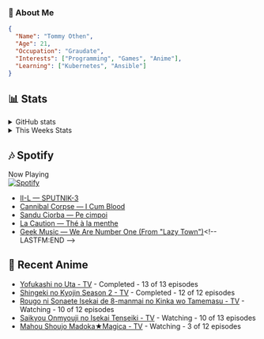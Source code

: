 ### 👋 About Me
```json
{
  "Name": "Tommy Othen",
  "Age": 21,
  "Occupation": "Graudate",
  "Interests": ["Programming", "Games", "Anime"],
  "Learning": ["Kubernetes", "Ansible"]
}
```

## 📊 Stats
<details>
  <summary>GitHub stats</summary>
  <a href="https://github.com/anuraghazra/github-readme-stats">
    <img src="https://github-readme-stats.vercel.app/api?username=tommyothen&show_icons=true&count_private=true&hide=prs,issues">
  </a>
</details>

<details>
  <summary>This Weeks Stats</summary>
  <a href="https://github.com/anuraghazra/github-readme-stats">
    <img src="https://github-readme-stats.vercel.app/api/wakatime?username=tommyothen&cache_seconds=1800&custom_title=Top%20Languages">
  </a>
</details>

## 🎶 Spotify
Now Playing\
[![Spotify](https://novatorem-dasushiasian.vercel.app/api/spotify)](https://open.spotify.com/user/g90805640970)
<!-- LASTFM:START -->
* [II-L — SPUTNIK-3](https://www.last.fm/music/II-L/_/SPUTNIK-3)
* [Cannibal Corpse — I Cum Blood](https://www.last.fm/music/Cannibal+Corpse/_/I+Cum+Blood)
* [Sandu Ciorba — Pe cimpoi](https://www.last.fm/music/Sandu+Ciorba/_/Pe+cimpoi)
* [La Caution — Thé à la menthe](https://www.last.fm/music/La+Caution/_/Th%C3%A9+%C3%A0+la+menthe)
* [Geek Music — We Are Number One &lpar;From &quot;Lazy Town&quot;&rpar;](https://www.last.fm/music/Geek+Music/_/We+Are+Number+One+&lpar;From+%22Lazy+Town%22&rpar;)<!-- LASTFM:END -->

## 🗻 Recent Anime
<!-- ANIME-LIST:START -->
* [Yofukashi no Uta - TV](https://myanimelist.net/anime/50346/Yofukashi_no_Uta) - Completed - 13 of 13 episodes
* [Shingeki no Kyojin Season 2 - TV](https://myanimelist.net/anime/25777/Shingeki_no_Kyojin_Season_2) - Completed - 12 of 12 episodes
* [Rougo ni Sonaete Isekai de 8-manmai no Kinka wo Tamemasu - TV](https://myanimelist.net/anime/52461/Rougo_ni_Sonaete_Isekai_de_8-manmai_no_Kinka_wo_Tamemasu) - Watching - 10 of 12 episodes
* [Saikyou Onmyouji no Isekai Tenseiki - TV](https://myanimelist.net/anime/50932/Saikyou_Onmyouji_no_Isekai_Tenseiki) - Watching - 10 of 13 episodes
* [Mahou Shoujo Madoka★Magica - TV](https://myanimelist.net/anime/9756/Mahou_Shoujo_Madoka★Magica) - Watching - 3 of 12 episodes<!-- ANIME-LIST:END -->
